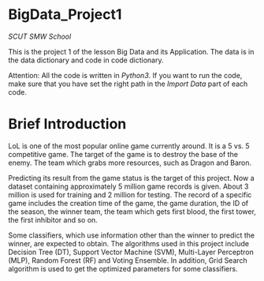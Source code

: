 # BigData_Project1
_SCUT_ _SMW School_

This is the project 1 of the lesson Big Data and its Application. The data is in the data dictionary and code in code dictionary.

Attention: All the code is written in _Python3_. If you want to run the code, make sure that you have set the right path in the _Import Data_ part of each code.

# Brief Introduction
LoL is one of the most popular online game currently around. It is a 5 vs. 5 competitive game. The target of the game is to destroy the base of the enemy. The team which grabs more resources, such as Dragon and Baron. 

Predicting its result from the game status is the target of this project. Now a dataset containing approximately 5 million game records is given. About 3 million is used for training and 2 million for testing. The record of a specific game includes the creation time of the game, the game duration, the ID of the season, the winner team, the team which gets first blood, the first tower, the first inhibitor and so on.

Some classifiers, which use information other than the winner to predict the winner, are expected to obtain. The algorithms used in this project include Decision Tree (DT), Support Vector Machine (SVM), Multi-Layer Perceptron (MLP), Random Forest (RF) and Voting Ensemble. In addition, Grid Search algorithm is used to get the optimized parameters for some classifiers.
